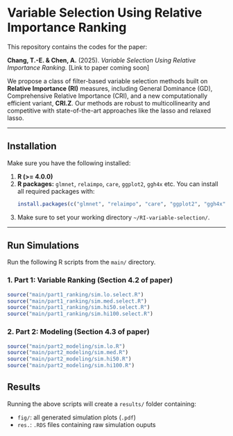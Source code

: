 # Variable Selection Using Relative Importance Ranking

This repository contains the codes for the paper:

**Chang, T.-E. & Chen, A.** (2025). *Variable Selection Using Relative Importance Ranking.*  [Link to paper coming soon]

We propose a class of filter-based variable selection methods built on **Relative Importance (RI)** measures, including General Dominance (GD), Comprehensive Relative Importance (CRI), and a new computationally efficient variant, **CRI.Z**. Our methods are robust to multicollinearity and competitive with state-of-the-art approaches like the lasso and relaxed lasso.

---

## Installation

Make sure you have the following installed:
1.  **R (>= 4.0.0)**
2.  **R packages:** `glmnet`, `relaimpo`, `care`, `ggplot2`, `ggh4x` etc.
    You can install all required packages with:
    ```r
    install.packages(c("glmnet", "relaimpo", "care", "ggplot2", "ggh4x"))
    ```
3. Make sure to set your working directory `~/RI-variable-selection/`.

---

## Run Simulations

Run the following R scripts from the `main/` directory.

### 1. Part 1: Variable Ranking (Section 4.2 of paper)
```r
source("main/part1_ranking/sim.lo.select.R")
source("main/part1_ranking/sim.med.select.R")
source("main/part1_ranking/sim.hi50.select.R")
source("main/part1_ranking/sim.hi100.select.R")
```

### 2. Part 2: Modeling (Section 4.3 of paper)
```r
source("main/part2_modeling/sim.lo.R")
source("main/part2_modeling/sim.med.R")
source("main/part2_modeling/sim.hi50.R")
source("main/part2_modeling/sim.hi100.R")
```

## Results
Running the above scripts will create a `results/` folder containing:
* `fig/`: all generated simulation plots (`.pdf`)
* `res.`: `.RDS` files containing raw simulation ouputs